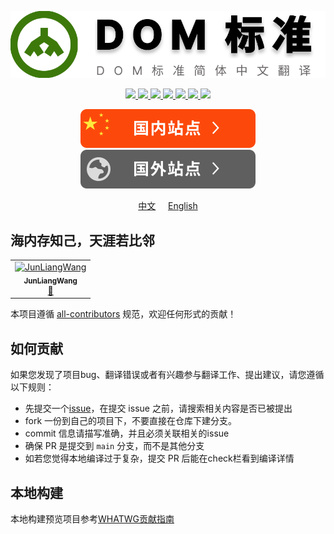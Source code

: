 <p align="center"><img src='./resource/logo.svg'></p>

<p align="center">
  <a href="https://github.com/JunLiangWangX/DOM-Standard" target="_blank">
    <img src="https://img.shields.io/github/stars/JunLiangWangX/DOM-Standard?style=social&label=Star&maxAge=2592000">
  </a>
  <a href="https://github.com/JunLiangWangX/DOM-Standard/graphs/commit-activity"  target="_blank">
    <img src="https://img.shields.io/github/commit-activity/m/JunLiangWangX/DOM-Standard">
  </a>
  <a href="https://github.com/JunLiangWangX/DOM-Standard/commit"  target="_blank">
    <img src="https://img.shields.io/github/last-commit/JunLiangWangX/DOM-Standard">
  </a>
  <a href="https://github.com/JunLiangWangX/DOM-Standard/issues?q=is%3Aopen"  target="_blank">
    <img src="https://img.shields.io/github/issues/JunLiangWangX/DOM-Standard">
  </a>
  <a href="https://github.com/JunLiangWangX/DOM-Standard/issues?q=is%3Aclose"  target="_blank">
    <img src="https://img.shields.io/github/issues-closed-raw/JunLiangWangX/DOM-Standard">
  </a>
  <a href="https://GitHub.com/JunLiangWangX/DOM-Standard/pull/"  target="_blank">
    <img src="https://img.shields.io/github/issues-pr/JunLiangWangX/DOM-Standard">
  </a>
  <a href="https://github.com/JunLiangWangX/DOM-Standard/pulls?q=is%3Aclosed"  target="_blank">
    <img src="https://badgen.net/github/closed-prs/JunLiangWangX/DOM-Standard">
  </a>
</p>

<p align="center">
    <a href="https://wangjunliang.com/DOM-Standard/"><img src='./resource/domestic-site-btn.svg'></a>
    <a href="https://junliangwangx.github.io/DOM-Standard/"><img src='./resource/foreign-sites-btn.svg'></a>
</p>
<p align='center'><a href='./README.md'>中文</a> &nbsp&nbsp&nbsp <a href='./README(EN).md'>English</a></p>

## 海内存知己，天涯若比邻
<!-- ALL-CONTRIBUTORS-LIST:START - Do not remove or modify this section -->
<!-- prettier-ignore-start -->
<!-- markdownlint-disable -->
<table>
  <tbody>
    <tr>
      <td align="center"><a href="http://wangjunliang.com"><img src="https://avatars.githubusercontent.com/u/40155337?v=4?s=100" width="100px;" alt="JunLiangWang"/><br /><sub><b>JunLiangWang</b></sub></a><br /><a href="#projectManagement-JunLiangWangX" title="Project Management">📆</a></td>
    </tr>
  </tbody>
</table>

<!-- markdownlint-restore -->
<!-- prettier-ignore-end -->

<!-- ALL-CONTRIBUTORS-LIST:END -->
<!-- prettier-ignore-start -->
<!-- markdownlint-disable -->

<!-- markdownlint-restore -->
<!-- prettier-ignore-end -->

<!-- ALL-CONTRIBUTORS-LIST:END -->
本项目遵循  [all-contributors](https://github.com/all-contributors/all-contributors)  规范，欢迎任何形式的贡献！

## 如何贡献
如果您发现了项目bug、翻译错误或者有兴趣参与翻译工作、提出建议，请您遵循以下规则：

- 先提交一个[issue](https://github.com/JunLiangWangX/DOM-Standard/issues)，在提交 issue 之前，请搜索相关内容是否已被提出
- fork 一份到自己的项目下，不要直接在仓库下建分支。
- commit 信息请描写准确，并且必须关联相关的issue
- 确保 PR 是提交到 `main` 分支，而不是其他分支
- 如若您觉得本地编译过于复杂，提交 PR 后能在check栏看到编译详情

## 本地构建
本地构建预览项目参考[WHATWG贡献指南](https://github.com/whatwg/meta/blob/main/CONTRIBUTING.md#building)